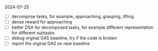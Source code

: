 2024-07-25
- [ ] decompose tasks, for example, approaching, grasping, lifting
- [ ] dense reward for approaching
- [ ] better DSA for decomposed tasks, for example different representation for different subtasks
- [ ] debug orginal GAS baseline, try if the code is broken
- [ ] report the orginal GAS on new baseline
